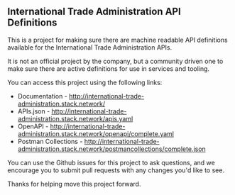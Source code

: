 ## International Trade Administration API Definitions
This is a project for making sure there are machine readable API definitions available for the International Trade Administration APIs.

It is not an official project by the company, but a community driven one to make sure there are active definitions for use in services and tooling.

You can access this project using the following links:

- Documentation - http://international-trade-administration.stack.network/
- APIs.json - http://international-trade-administration.stack.network/apis.yaml
- OpenAPI - http://international-trade-administration.stack.network/openapi/complete.yaml
- Postman Collections - http://international-trade-administration.stack.network/postmancollections/complete.json

You can use the Github issues for this project to ask questions, and we encourage you to submit pull requests with any changes you'd like to see.

Thanks for helping move this project forward.
